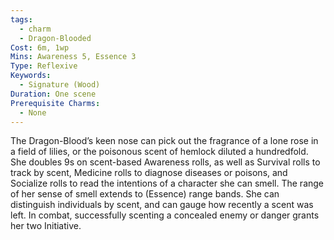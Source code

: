 ```yaml
---
tags:
  - charm
  - Dragon-Blooded
Cost: 6m, 1wp
Mins: Awareness 5, Essence 3
Type: Reflexive
Keywords:
  - Signature (Wood)
Duration: One scene
Prerequisite Charms:
  - None
---
```

The Dragon-Blood’s keen nose can pick out the fragrance of a lone rose in a field of lilies, or the poisonous scent of hemlock diluted a hundredfold. She doubles 9s on scent-based Awareness rolls, as well as Survival rolls to track by scent, Medicine rolls to diagnose diseases or poisons, and Socialize rolls to read the intentions of a character she can smell. The range of her sense of smell extends to (Essence) range bands. She can distinguish individuals by scent, and can gauge how recently a scent was left. In combat, successfully scenting a concealed enemy or danger grants her two Initiative.